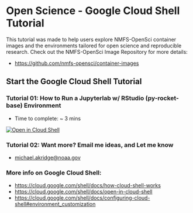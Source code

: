 # Open Science - Google Cloud Shell Tutorial
This tutorial was made to help users explore NMFS-OpenSci container images and the environments tailored for open science and reproducible research. Check out the NMFS-OpenSci Image Repository for more details:
- https://github.com/nmfs-opensci/container-images

## Start the Google Cloud Shell Tutorial
### Tutorial 01: How to Run a Jupyterlab w/ RStudio (py-rocket-base) Environment
- Time to complete: ~ 3 mins

[![Open in Cloud Shell](https://gstatic.com/cloudssh/images/open-btn.svg)](https://shell.cloud.google.com/cloudshell/editor?cloudshell_git_repo=https%3A%2F%2Fgithub.com%2FMichaelAkridge-NOAA%2FOpen-Science-Codespaces&cloudshell_git_branch=google-cloud&cloudshell_print=cloud-shell-readme.txt&cloudshell_workspace=google-cloud-shell&cloudshell_tutorial=TUTORIAL.md)

### Tutorial 02: Want more? Email me ideas, and Let me know
- michael.akridge@noaa.gov

### More info on Google Cloud Shell:
- https://cloud.google.com/shell/docs/how-cloud-shell-works
- https://cloud.google.com/shell/docs/open-in-cloud-shell
- https://cloud.google.com/shell/docs/configuring-cloud-shell#environment_customization
